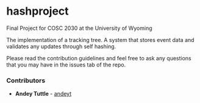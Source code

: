 # hashproject
Final Project for COSC 2030 at the University of Wyoming

The implementation of a tracking tree. A system that stores event data and validates any updates through self hashing.

Please read the contribution guidelines and feel free to ask any questions that you may have in the issues tab of the repo.

### Contributors
* **Andey Tuttle** - [andeyt](https://github.com/andeyt)
